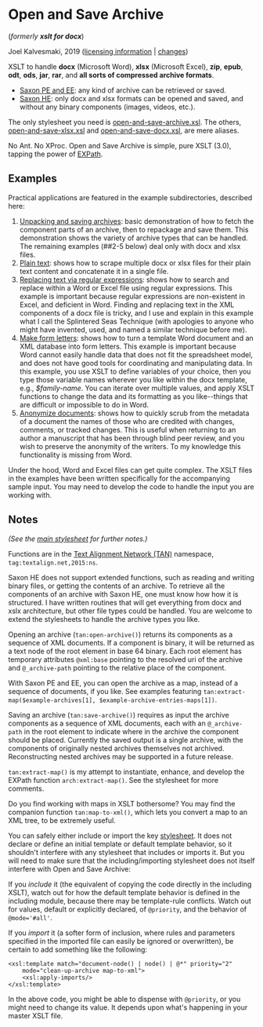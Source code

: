 # Open and Save Archive
(_formerly **xslt for docx**_)

Joel Kalvesmaki, 2019 ([licensing information](LICENSE.md) | [changes](CHANGES.md))

XSLT to handle **docx** (Microsoft Word), **xlsx** (Microsoft Excel), **zip**, **epub**, **odt**, **ods**, **jar**, **rar**, and **all sorts of compressed archive formats**.

- [Saxon PE and EE](http://saxonica.com/products/products.xml): any kind of archive can be retrieved or saved.
- [Saxon HE](http://saxonica.com/products/products.xml): only docx and xlsx formats can be opened and saved, and without any binary components (images, videos, etc.).

The only stylesheet you need is [open-and-save-archive.xsl](open-and-save-archive.xsl). The others, [open-and-save-xlsx.xsl](open-and-save-xlsx.xsl) and [open-and-save-docx.xsl](open-and-save-docx.xsl), are mere aliases. 

No Ant. No XProc. Open and Save Archive is simple, pure XSLT (3.0), tapping the power of [EXPath](http://expath.org).

## Examples

Practical applications are featured in the example subdirectories, described here:

1. [Unpacking and saving archives](example%201,%20unpacking%20and%20saving%20various%20archives): basic demonstration of how to fetch the component parts of an archive, then to repackage and save them. This demonstration shows the variety of archive types that can be handled. The remaining examples (##2-5 below) deal only with docx and xlsx files. 
1. [Plain text](example%202%2C%20get%20plain%20text): shows how to scrape multiple docx or xlsx files for their plain text content and concatenate it in a single file.
1. [Replacing text via regular expressions](example%203%2C%20change%20with%20regular%20expressions): shows how to search and replace within a Word or Excel file using regular expressions. This example is important because regular expressions are non-existent in Excel, and deficient in Word. Finding and replacing text in the XML components of a docx file is tricky, and I use and explain in this example what I call the Splintered Seas Technique (with apologies to anyone who might have invented, used, and named a similar technique before me).  
1. [Make form letters](example%204%2C%20make%20form%20letters): shows how to turn a template Word document and an XML database into form letters. This example is important because Word cannot easily handle data that does not fit the spreadsheet model, and does not have good tools for coordinating and manipulating data. In this example, you use XSLT to define variables of your choice, then you type those variable names wherever you like within the docx template, e.g., *$family-name*. You can iterate over multiple values, and apply XSLT functions to change the data and its formatting as you like--things that are difficult or impossible to do in Word.
1. [Anonymize documents](example%205,%20anonymize%20document): shows how to quickly scrub from the metadata of a document the names of those who are credited with changes, comments, or tracked changes. This is useful when returning to an author a manuscript that has been through blind peer review, and you wish to preserve the anonymity of the writers. To my knowledge this functionality is missing from Word.

Under the hood, Word and Excel files can get quite complex. The XSLT files in the examples have been written specifically for the accompanying sample input. You may need to develop the code to handle the input you are working with.  

## Notes

_(See the [main stylesheet](open-and-save-archive.xsl) for further notes.)_ 

Functions are in the [Text Alignment Network (TAN)](http://textalign.net) namespace, `tag:textalign.net,2015:ns`.

Saxon HE does not support extended functions, such as reading and writing binary files, or getting the contents of an archive. To retrieve all the components of an archive with Saxon HE, one must know how how it is structured. I have written routines that will get everything from docx and xslx architecture, but other file types could be handled. You are welcome to extend the stylesheets to handle the archive types you like.

Opening an archive (`tan:open-archive()`) returns its components as a sequence of XML documents. If a component is binary, it will be returned as a text node of the root element in base 64 binary. Each root element has temporary attributes `@xml:base` pointing to the resolved uri of the archive and `@_archive-path` pointing to the relative place of the component.

With Saxon PE and EE, you can open the archive as a map, instead of a sequence of documents, if you like. See examples featuring `tan:extract-map($example-archives[1], $example-archive-entries-maps[1])`. 

Saving an archive (`tan:save-archive()`) requires as input the archive components as a sequence of XML documents, each with an `@_archive-path` in the root element to indicate where in the archive the component should be placed. Currently the saved output is a single archive, with the components of originally nested archives themselves not archived. Reconstructing nested archives may be supported in a future release.

`tan:extract-map()` is my attempt to instantiate, enhance, and develop the EXPath function `arch:extract-map()`. See the stylesheet for more comments. 

Do you find working with maps in XSLT bothersome? You may find the companion function `tan:map-to-xml()`, which lets you convert a map to an XML tree, to be extremely useful.

You can safely either include or import the key [stylesheet](open-and-save-archive.xsl).  It does not declare or define an initial template or default template behavior, so it shouldn't interfere with any stylesheet that includes or imports it. But you will need to make sure that the including/importing stylesheet does not itself interfere with Open and Save Archive:

If you *include* it (the equivalent of copying the code directly in the including XSLT), watch out for how the default template behavior is defined in the including module, because there may be template-rule conflicts. Watch out for values, default or explicitly declared, of `@priority`, and the behavior of `@mode='#all'`.

If you *import* it (a softer form of inclusion, where rules and parameters specified in the imported file can easily be ignored or overwritten), be certain to add something like the following:

    <xsl:template match="document-node() | node() | @*" priority="2"
        mode="clean-up-archive map-to-xml">
        <xsl:apply-imports/>
    </xsl:template>
    
In the above code, you might be able to dispense with `@priority`, or you might need to change its value. It depends upon what's happening in your master XSLT file.  
 